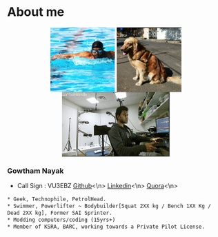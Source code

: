 
# About me
<p align="center">
  <img src="docs/images/swim.bmp" align="center" width="150" height ="150" title="Gowtham nayak">
 <img src="docs/images/sw_github.png" align="center" width="150" height ="150" title="Gowtham nayak">
  <img src="docs/images/vr_labs_gowtham.png" align="center" width="250" height ="150" title="Gowtham nayak">
  </p>


### Gowtham Nayak


* Call Sign : VU3EBZ
[Github](https://github.com/thefr33radical)<\n>
[Linkedin](https://www.linkedin.com/in/gowt1ham/)<\n>
[Quora](https://www.quora.com/profile/Gowtham-Nayak-7)<\n>
```
* Geek, Technophile, PetrolHead.
* Swimmer, Powerlifter ~ Bodybuilder[Squat 2XX kg / Bench 1XX Kg / Dead 2XX kg], Former SAI Sprinter.
* Modding computers/coding (15yrs+)
* Member of KSRA, BARC, working towards a Private Pilot License.



```

